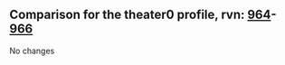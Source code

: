 ## Comparison for the theater0 profile, rvn: [964](https://github.com/PRO100KatYT/FortniteProfileRevisions/tree/main/profiles/theater0/964%20theater0.json)-[966](https://github.com/PRO100KatYT/FortniteProfileRevisions/tree/main/profiles/theater0/966%20theater0.json)

No changes
